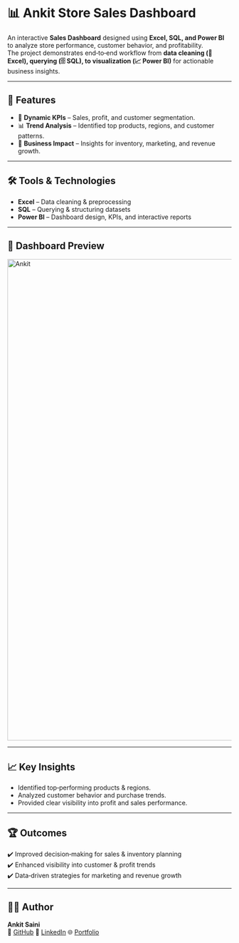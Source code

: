 # 📊 Ankit Store Sales Dashboard  

An interactive **Sales Dashboard** designed using **Excel, SQL, and Power BI** to analyze store performance, customer behavior, and profitability.  
The project demonstrates end‑to‑end workflow from **data cleaning (🧹 Excel), querying (🗄️ SQL), to visualization (📈 Power BI)** for actionable business insights.  

---

## 🚀 Features  
- 📌 **Dynamic KPIs** – Sales, profit, and customer segmentation.  
- 📊 **Trend Analysis** – Identified top products, regions, and customer patterns.  
- 🎯 **Business Impact** – Insights for inventory, marketing, and revenue growth.  

---

## 🛠️ Tools & Technologies  
- **Excel** – Data cleaning & preprocessing  
- **SQL** – Querying & structuring datasets  
- **Power BI** – Dashboard design, KPIs, and interactive reports  

---

## 📸 Dashboard Preview  
<img width="1920" height="1080" alt="Ankit" src="https://github.com/user-attachments/assets/c8da94a5-6c88-45d1-bd24-bebf8bf6fb3b" />
  
---

## 📈 Key Insights  
- Identified top‑performing products & regions.  
- Analyzed customer behavior and purchase trends.  
- Provided clear visibility into profit and sales performance.  

---

## 🏆 Outcomes  
✔️ Improved decision‑making for sales & inventory planning  
✔️ Enhanced visibility into customer & profit trends  
✔️ Data‑driven strategies for marketing and revenue growth  

---

## 👨‍💻 Author  
**Ankit Saini**  
🐙 [GitHub](https://github.com/ankitsaini605) 🔗 [LinkedIn](https://linkedin.com/in/ankitsaini605) 🌐 [Portfolio]()   
